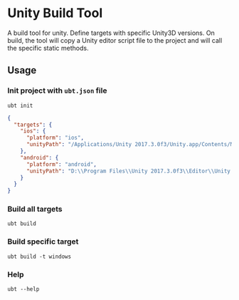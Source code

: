 # Unity Build Tool

A build tool for unity. Define targets with specific Unity3D versions. On build, the tool will copy a Unity editor script file to the project and will call the specific static methods.

## Usage

### Init project with `ubt.json` file

`ubt init`

```json
{
  "targets": {
    "ios": {
      "platform": "ios",
      "unityPath": "/Applications/Unity 2017.3.0f3/Unity.app/Contents/MacOS/Unity"
    },
    "android": {
      "platform": "android",
      "unityPath": "D:\\Program Files\\Unity 2017.3.0f3\\Editor\\Unity.exe"
    }
  }
}
```

### Build all targets

`ubt build`

### Build specific target

`ubt build -t windows`

### Help

`ubt --help`